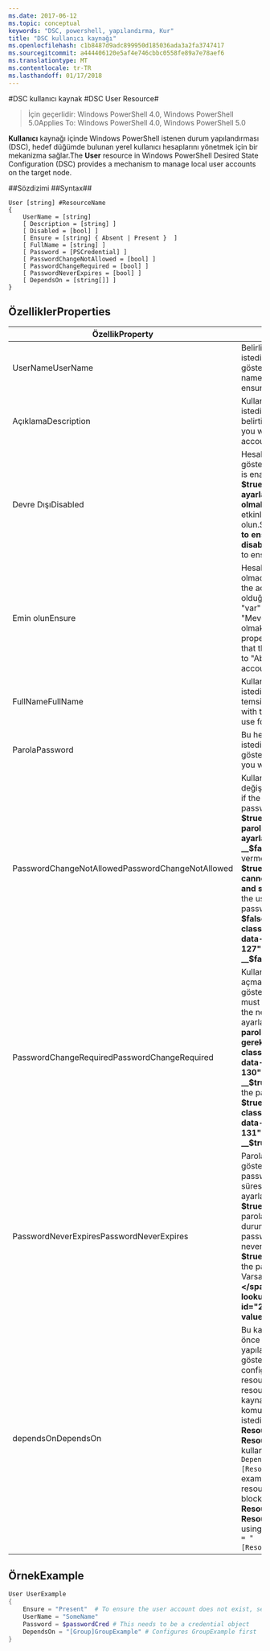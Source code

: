 ```yaml
---
ms.date: 2017-06-12
ms.topic: conceptual
keywords: "DSC, powershell, yapılandırma, Kur"
title: "DSC kullanıcı kaynağı"
ms.openlocfilehash: c1b8487d9adc899950d185036ada3a2fa3747417
ms.sourcegitcommit: a444406120e5af4e746cbbc0558fe89a7e78aef6
ms.translationtype: MT
ms.contentlocale: tr-TR
ms.lasthandoff: 01/17/2018
---
```

#<a name="dsc-user-resource"></a><span data-ttu-id="2c9b9-103">DSC kullanıcı kaynak #</span><span class="sxs-lookup"><span data-stu-id="2c9b9-103">DSC User Resource#</span></span>

 
><span data-ttu-id="2c9b9-104">İçin geçerlidir: Windows PowerShell 4.0, Windows PowerShell 5.0</span><span class="sxs-lookup"><span data-stu-id="2c9b9-104">Applies To: Windows PowerShell 4.0, Windows PowerShell 5.0</span></span>


<span data-ttu-id="2c9b9-105">__Kullanıcı__ kaynağı içinde Windows PowerShell istenen durum yapılandırması (DSC), hedef düğümde bulunan yerel kullanıcı hesaplarını yönetmek için bir mekanizma sağlar.</span><span class="sxs-lookup"><span data-stu-id="2c9b9-105">The __User__ resource in Windows PowerShell Desired State Configuration (DSC) provides a mechanism to manage local user accounts on the target node.</span></span>


##<a name="syntax"></a><span data-ttu-id="2c9b9-106">Sözdizimi ##</span><span class="sxs-lookup"><span data-stu-id="2c9b9-106">Syntax##</span></span>

```
User [string] #ResourceName
{
    UserName = [string]
    [ Description = [string] ]
    [ Disabled = [bool] ]
    [ Ensure = [string] { Absent | Present }  ]
    [ FullName = [string] ]
    [ Password = [PSCredential] ]
    [ PasswordChangeNotAllowed = [bool] ]
    [ PasswordChangeRequired = [bool] ]
    [ PasswordNeverExpires = [bool] ]
    [ DependsOn = [string[]] ]
}
```

## <a name="properties"></a><span data-ttu-id="2c9b9-107">Özellikler</span><span class="sxs-lookup"><span data-stu-id="2c9b9-107">Properties</span></span>
|  <span data-ttu-id="2c9b9-108">Özellik</span><span class="sxs-lookup"><span data-stu-id="2c9b9-108">Property</span></span>  |  <span data-ttu-id="2c9b9-109">Açıklama</span><span class="sxs-lookup"><span data-stu-id="2c9b9-109">Description</span></span>   | 
|---|---| 
| <span data-ttu-id="2c9b9-110">UserName</span><span class="sxs-lookup"><span data-stu-id="2c9b9-110">UserName</span></span>| <span data-ttu-id="2c9b9-111">Belirli bir durumu sağlamak istediğiniz hesap adını gösterir.</span><span class="sxs-lookup"><span data-stu-id="2c9b9-111">Indicates the account name for which you want to ensure a specific state.</span></span>| 
| <span data-ttu-id="2c9b9-112">Açıklama</span><span class="sxs-lookup"><span data-stu-id="2c9b9-112">Description</span></span>| <span data-ttu-id="2c9b9-113">Kullanıcı hesabı için kullanmak istediğiniz açıklamayı belirtir.</span><span class="sxs-lookup"><span data-stu-id="2c9b9-113">Indicates the description you want to use for the user account.</span></span>| 
| <span data-ttu-id="2c9b9-114">Devre Dışı</span><span class="sxs-lookup"><span data-stu-id="2c9b9-114">Disabled</span></span>| <span data-ttu-id="2c9b9-115">Hesabın etkin olup olmadığını gösterir.</span><span class="sxs-lookup"><span data-stu-id="2c9b9-115">Indicates if the account is enabled.</span></span> <span data-ttu-id="2c9b9-116">Bu özelliği ayarlamak __$true__ bu hesap devre dışı ve ayarlamak olduğunu emin olmak için __$false__ için etkinleştirildiğinden emin olun.</span><span class="sxs-lookup"><span data-stu-id="2c9b9-116">Set this property to __$true__ to ensure that this account is disabled, and set it to __$false__ to ensure that it is enabled.</span></span>| 
| <span data-ttu-id="2c9b9-117">Emin olun</span><span class="sxs-lookup"><span data-stu-id="2c9b9-117">Ensure</span></span>| <span data-ttu-id="2c9b9-118">Hesabının mevcut olup olmadığını gösterir.</span><span class="sxs-lookup"><span data-stu-id="2c9b9-118">Indicates if the account exists.</span></span> <span data-ttu-id="2c9b9-119">Bu hesabı var olduğundan emin olmak için "var" özelliğine ayarlayın ve "Mevcut için" hesap yok emin olmak için ayarlayın.</span><span class="sxs-lookup"><span data-stu-id="2c9b9-119">Set this property to "Present" to ensure that the account exists, and set it to "Absent" to ensure that the account does not exist.</span></span>| 
| <span data-ttu-id="2c9b9-120">FullName</span><span class="sxs-lookup"><span data-stu-id="2c9b9-120">FullName</span></span>| <span data-ttu-id="2c9b9-121">Kullanıcı hesabı için kullanmak istediğiniz tam adı bir dizeyle temsil eder.</span><span class="sxs-lookup"><span data-stu-id="2c9b9-121">Represents a string with the full name you want to use for the user account.</span></span>| 
| <span data-ttu-id="2c9b9-122">Parola</span><span class="sxs-lookup"><span data-stu-id="2c9b9-122">Password</span></span>| <span data-ttu-id="2c9b9-123">Bu hesap için kullanmak istediğiniz parolayı gösterir.</span><span class="sxs-lookup"><span data-stu-id="2c9b9-123">Indicates the password you want to use for this account.</span></span> | 
| <span data-ttu-id="2c9b9-124">PasswordChangeNotAllowed</span><span class="sxs-lookup"><span data-stu-id="2c9b9-124">PasswordChangeNotAllowed</span></span>| <span data-ttu-id="2c9b9-125">Kullanıcının parolayı değiştirirseniz gösterir.</span><span class="sxs-lookup"><span data-stu-id="2c9b9-125">Indicates if the user can change the password.</span></span> <span data-ttu-id="2c9b9-126">Bu özelliği ayarlamak __$true__ kullanıcı olamaz parolasını değiştirmek ve ayarlamak emin olmak için __$false__ parola değiştirmeye izin vermek için.</span><span class="sxs-lookup"><span data-stu-id="2c9b9-126">Set this property to __$true__ to ensure that the user cannot change the password, and set it to __$false__ to allow the user to change the password.</span></span> <span data-ttu-id="2c9b9-127">Varsayılan değer __$false__.</span><span class="sxs-lookup"><span data-stu-id="2c9b9-127">The default value is __$false__.</span></span>| 
| <span data-ttu-id="2c9b9-128">PasswordChangeRequired</span><span class="sxs-lookup"><span data-stu-id="2c9b9-128">PasswordChangeRequired</span></span>| <span data-ttu-id="2c9b9-129">Kullanıcı bir sonraki oturum açmada parola değiştirmeli gösterir.</span><span class="sxs-lookup"><span data-stu-id="2c9b9-129">Indicates if the user must change the password at the next sign in.</span></span> <span data-ttu-id="2c9b9-130">Bu özelliği ayarlamak __$true__ kullanıcı parolasını değiştirmeniz gerekiyorsa.</span><span class="sxs-lookup"><span data-stu-id="2c9b9-130">Set this property to __$true__ if the user must change the password.</span></span> <span data-ttu-id="2c9b9-131">Varsayılan değer __$true__.</span><span class="sxs-lookup"><span data-stu-id="2c9b9-131">The default value is __$true__.</span></span>| 
| <span data-ttu-id="2c9b9-132">PasswordNeverExpires</span><span class="sxs-lookup"><span data-stu-id="2c9b9-132">PasswordNeverExpires</span></span>| <span data-ttu-id="2c9b9-133">Parola sona erecek gösterir.</span><span class="sxs-lookup"><span data-stu-id="2c9b9-133">Indicates if the password will expire.</span></span> <span data-ttu-id="2c9b9-134">Bu hesap süresiz için parola bu özelliği ayarlamak emin olmak için __$true__ve ayarlamak __$false__ parola süresi dolacak durumunda.</span><span class="sxs-lookup"><span data-stu-id="2c9b9-134">To ensure that the password for this account will never expire, set this property to __$true__, and set it to __$false__ if the password will expire.</span></span> <span data-ttu-id="2c9b9-135">Varsayılan değer __$false__.</span><span class="sxs-lookup"><span data-stu-id="2c9b9-135">The default value is __$false__.</span></span>| 
| <span data-ttu-id="2c9b9-136">dependsOn</span><span class="sxs-lookup"><span data-stu-id="2c9b9-136">DependsOn</span></span> | <span data-ttu-id="2c9b9-137">Bu kaynak yapılandırılmadan önce başka bir kaynak yapılandırmasını çalıştırmalısınız gösterir.</span><span class="sxs-lookup"><span data-stu-id="2c9b9-137">Indicates that the configuration of another resource must run before this resource is configured.</span></span> <span data-ttu-id="2c9b9-138">Örneğin, kaynak yapılandırması Kimliğini komut dosyası çalıştırmak istediğiniz bloğu ilk ise __ResourceName__ ve türünü __ResourceType__, bu özelliği kullanmak için sözdizimi `DependsOn = "[ResourceType]ResourceName"`.</span><span class="sxs-lookup"><span data-stu-id="2c9b9-138">For example, if the ID of the resource configuration script block that you want to run first is __ResourceName__ and its type is __ResourceType__, the syntax for using this property is `DependsOn = "[ResourceType]ResourceName"`.</span></span>| 

## <a name="example"></a><span data-ttu-id="2c9b9-139">Örnek</span><span class="sxs-lookup"><span data-stu-id="2c9b9-139">Example</span></span>

```powershell
User UserExample
{
    Ensure = "Present"  # To ensure the user account does not exist, set Ensure to "Absent"
    UserName = "SomeName"
    Password = $passwordCred # This needs to be a credential object
    DependsOn = "[Group]GroupExample" # Configures GroupExample first
}
```

